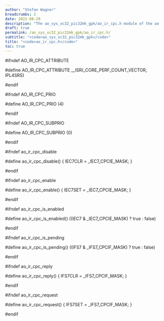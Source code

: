 ```yaml
---
author: "Stefan Wagner"
breadcrumbs: 2
date: 2022-08-29
description: "The ao_sys_xc32_pic32mk_gpk/ao_ir_cpc.h module of the ao real-time operating system."
draft: true
permalink: /ao_sys_xc32_pic32mk_gpk/ao_ir_cpc.h/ 
subtitle: "<code>ao_sys_xc32_pic32mk_gpk</code>"
title: "<code>ao_ir_cpc.h</code>"
toc: true
---
```


#ifndef AO_IR_CPC_ATTRIBUTE

#define AO_IR_CPC_ATTRIBUTE     __ISR(_CORE_PERF_COUNT_VECTOR, IPL4SRS)

#endif

#ifndef AO_IR_CPC_PRIO

#define AO_IR_CPC_PRIO          (4)

#endif

#ifndef AO_IR_CPC_SUBPRIO

#define AO_IR_CPC_SUBPRIO       (0)

#endif

#ifndef ao_ir_cpc_disable

#define ao_ir_cpc_disable()     { IEC7CLR = _IEC7_CPCIE_MASK; }

#endif

#ifndef ao_ir_cpc_enable

#define ao_ir_cpc_enable()      { IEC7SET = _IEC7_CPCIE_MASK; }

#endif

#ifndef ao_ir_cpc_is_enabled

#define ao_ir_cpc_is_enabled()  ((IEC7 & _IEC7_CPCIE_MASK) ? true : false)

#endif

#ifndef ao_ir_cpc_is_pending

#define ao_ir_cpc_is_pending()  ((IFS7 & _IFS7_CPCIF_MASK) ? true : false)

#endif

#ifndef ao_ir_cpc_reply

#define ao_ir_cpc_reply()       { IFS7CLR = _IFS7_CPCIF_MASK; }

#endif

#ifndef ao_ir_cpc_request

#define ao_ir_cpc_request()     { IFS7SET = _IFS7_CPCIF_MASK; }

#endif

